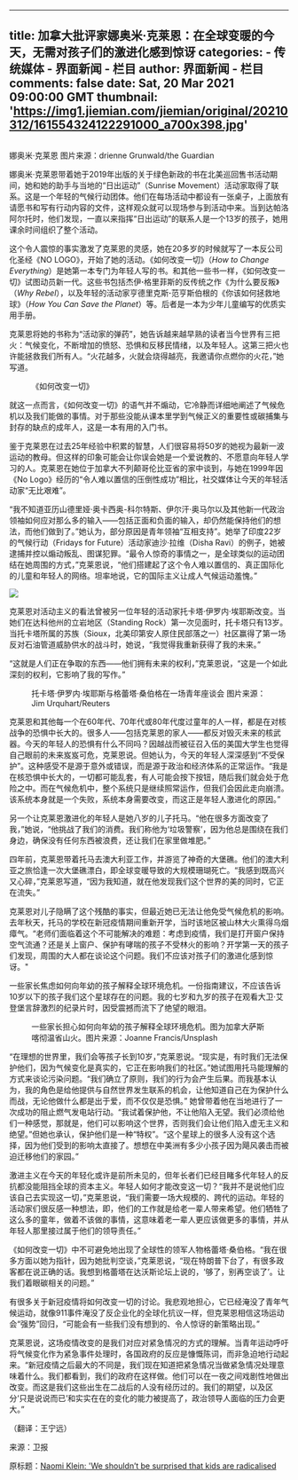 
---
title: 加拿大批评家娜奥米·克莱恩：在全球变暖的今天，无需对孩子们的激进化感到惊讶
categories: 
    - 传统媒体
    - 界面新闻 - 栏目
author: 界面新闻 - 栏目
comments: false
date: Sat, 20 Mar 2021 09:00:00 GMT
thumbnail: 'https://img1.jiemian.com/jiemian/original/20210312/161554324122291000_a700x398.jpg'
---

<div>   
<input type="hidden" value="17" id="genrer"><input type="hidden" value="2" id="origin"><div class="article-img"><img src="https://img1.jiemian.com/jiemian/original/20210312/161554324122291000_a700x398.jpg" alt referrerpolicy="no-referrer"><p><span>娜奥米·克莱恩 图片来源：drienne Grunwald/the Guardian</span></p></div><div class="article-content"><p>娜奥米·克莱恩带着她于2019年出版的关于绿色新政的书在北美巡回售书活动期间，她和她的助手与当地的“日出运动”（Sunrise Movement）活动家取得了联系。这是一个年轻的气候行动团体。他们在每场活动中都设有一张桌子，上面放有请愿书和写有行动内容的文件，这样观众就可以现场参与到活动中来。当到达帕洛阿尔托时，他们发现，一直以来指挥“日出运动”的联系人是一个13岁的孩子，她用课余时间组织了整个活动。</p>

<p>这个令人震惊的事实激发了克莱恩的灵感，她在20多岁的时候就写了一本反公司化圣经《NO LOGO》，开始了她的活动。《如何改变一切》（<em>How to Change Everything</em>）是她第一本专门为年轻人写的书。和其他一些书一样，《如何改变一切》试图动员新一代。这些书包括杰伊<strong>·</strong>格里菲斯的反传统之作《为什么要反叛》（<em>Why Rebel</em>），以及年轻的活动家亨德里克斯<strong>·</strong>范亨斯伯根的《你该如何拯救地球》（<em>How You Can Save the Planet</em>）等。后者是一本为少年儿童编写的优质实用手册。</p>

<p>克莱恩将她的书称为“活动家的弹药”，她告诉越来越早熟的读者当今世界有三把火：气候变化，不断增加的愤怒、恐惧和反移民情绪，以及年轻人。这第三把火也许能拯救我们所有人。“火花越多，火就会烧得越亮，我邀请你点燃你的火花，”她写道。</p>

<figure class="content-img-focus img-focus"><img alt src="https://img3.jiemian.com/101/original/20210315/161579035699014700_a700xH.png" referrerpolicy="no-referrer">
<figcaption>《如何改变一切》</figcaption>
</figure>

<p>就这一点而言，《如何改变一切》的语气并不煽动，它冷静而详细地阐述了气候危机以及我们能做的事情。对于那些没能从课本里学到气候正义的重要性或碳捕集与封存的缺点的成年人，这是一本有用的入门书。</p>

<p>鉴于克莱恩在过去25年经验中积累的智慧，人们很容易将50岁的她视为最新一波运动的教母。但这样的印象可能会让你误会她是一个爱说教的、不愿意向年轻人学习的人。克莱恩在她位于加拿大不列颠哥伦比亚省的家中谈到，与她在1999年因《No Logo》经历的“令人难以置信的压倒性成功”相比，社交媒体让今天的年轻活动家“无比艰难”。</p>

<p>“我不知道亚历山德里娅·奥卡西奥-科尔特斯、伊尔汗·奥马尔以及其他新一代政治领袖如何应对那么多的输入——包括正面和负面的输入，却仍然能保持他们的想法，而他们做到了。”她认为，部分原因是青年领袖“互相支持”。她举了印度22岁的气候行动（Fridays for Future）活动家迪沙·拉维（Disha Ravi）的例子，她被逮捕并控以煽动叛乱、图谋犯罪。“最令人惊奇的事情之一，是全球类似的运动团结在她周围的方式，”克莱恩说，“他们搭建起了这个令人难以置信的、真正国际化的儿童和年轻人的网络。坦率地说，它的国际主义让成人气候运动羞愧。”</p><p class="report-view"><img src="https://img1.jiemian.com/jiemian/original/20210312/161554324122291000.jpg" referrerpolicy="no-referrer"></p>

<p>克莱恩对活动主义的看法曾被另一位年轻的活动家托卡塔·伊罗内·埃耶斯改变。当她们在达科他州的立岩地区（Standing Rock）第一次见面时，托卡塔只有13岁。当托卡塔所属的苏族（Sioux，北美印第安人原住民部落之一）社区赢得了第一场反对石油管道威胁供水的战斗时，她说，“我觉得我重新获得了我的未来。”</p>

<p>“这就是人们正在争取的东西——他们拥有未来的权利，”克莱恩说，“这是一个如此深刻的权利，它影响了我的写作。”</p>

<figure class="content-img-focus img-focus"><img alt src="https://img3.jiemian.com/101/original/20210315/161579064723326000_a700xH.jpg" referrerpolicy="no-referrer">
<figcaption>托卡塔·伊罗内·埃耶斯与格蕾塔·桑伯格在一场青年座谈会 图片来源：Jim Urquhart/Reuters</figcaption>
</figure>

<p>克莱恩和其他每一个在60年代、70年代或80年代度过童年的人一样，都是在对核战争的恐惧中长大的。很多人——包括克莱恩的家人——都反对毁灭未来的核武器。今天的年轻人的恐惧有什么不同吗？因越战而被征召入伍的美国大学生也觉得自己眼前的未来岌岌可危，克莱恩说。但她认为，今天的年轻人深深感到“不受保护”。这种感受不是源于意外或错误，而是源于政治和经济体系的正常运作。“我是在核恐惧中长大的，一切都可能乱套，有人可能会按下按钮，随后我们就会处于危险之中。而在气候危机中，整个系统只是继续照常运作，但我们会因此走向崩溃。该系统本身就是一个失败，系统本身需要改变，而这正是年轻人激进化的原因。”</p>

<p>另一个让克莱恩激进化的年轻人是她八岁的儿子托马。“他在很多方面改变了我，”她说，“他挑战了我们的消费。我们称他为‘垃圾警察’，因为他总是围绕在我们身边，确保没有任何东西被浪费，还让我们在家里做堆肥。”</p>

<p>四年前，克莱恩带着托马去澳大利亚工作，并游览了神奇的大堡礁。他们的澳大利亚之旅恰逢一次大堡礁漂白，即全球变暖导致的大规模珊瑚死亡。“我感到既高兴又心碎，”克莱恩写道，“因为我知道，就在他发现我们这个世界的美的同时，它正在流失。”</p>

<p>克莱恩对儿子隐瞒了这个残酷的事实，但最近她已无法让他免受气候危机的影响。去年秋天，托马的学校在新冠疫情期间重新开学，当时该地区被山林大火熏得乌烟瘴气。“老师们面临着这个不可能解决的难题：考虑到疫情，我们是打开窗户保持空气流通？还是关上窗户、保护有哮喘的孩子不受林火的影响？开学第一天的孩子们发现，周围的大人都在谈论这个问题。我们不应该对孩子们的激进化感到惊讶。"</p>

<p>一些家长焦虑如何向年幼的孩子解释全球环境危机。一份指南建议，不应该告诉10岁以下的孩子我们这个星球存在的问题。我的七岁和九岁的孩子在观看大卫·艾登堡言辞激烈的纪录片时，因受震撼而流下了绝望的眼泪。</p>

<figure class="content-img-focus img-focus"><img alt src="https://img3.jiemian.com/101/original/20210315/161579187570030000_a700xH.jpeg" referrerpolicy="no-referrer">
<figcaption>一些家长担心如何向年幼的孩子解释全球环境危机。图为加拿大萨斯喀彻温省山火。图片来源：Joanne Francis/Unsplash</figcaption>
</figure>

<p>“在理想的世界里，我们会等孩子长到10岁，”克莱恩说。“现实是，有时我们无法保护他们，因为气候变化是真实的，它正在影响我们的社区。”她试图用托马能理解的方式来谈论污染问题。“我们确立了原则，我们的行为会产生后果。而我基本认为，我的角色是给他提供与自然世界发生联系的机会，让他知道自己在为保护什么而战，无论他做什么都是出于爱，而不仅仅是恐惧。” 她曾带着他在当地进行了一次成功的阻止燃气发电站行动。“我试着保护他，不让他陷入无望。我们必须给他们一种感觉，那就是，他们可以影响这个世界，否则我们会让他们陷入虚无主义和绝望。”但她也承认，保护他们是一种“特权”。“这个星球上的很多人没有这个选择，因为他们受到的影响太直接了。想想在中美洲有多少小孩子因为飓风袭击而被迫迁移他们的家园。”</p>

<p>激进主义在今天的年轻化或许是前所未见的，但年<span><span><span><span><span>长者</span></span></span></span></span>们已经目睹多代年轻人的反抗都没能阻挡全球的资本主义。年轻人如何才能改变这一切？“我并不是说他们应该自己去实现这一切，”克莱恩说，“我们需要一场大规模的、跨代的运动。年轻的活动家们很反感一种想法，即，他们的工作就是给老一辈人带来希望。他们牺牲了这么多的童年，做着不该做的事情，这意味着老一辈人更应该做更多的事情，并从年轻人那里接过属于他们的领导责任。”</p>

<p>《如何改变一切》中不可避免地出现了全球性的领军人物格蕾塔·桑伯格。“我在很多方面以她为指针，因为她批判空谈，”克莱恩说，“现在特朗普下台了，有很多政客都在说正确的话。我想到格蕾塔在达沃斯论坛上说的，‘够了，别再空谈了’。让我们着眼碳相关的问题。”</p>

<p>有很多关于新冠疫情将如何改变一切的讨论。我悲观地担心，它已经淹没了青年气候运动，就像911事件淹没了反企业化的全球化抗议一样，但克莱恩相信这场运动会“强势”回归，“可能会有一些我们没有想到的、令人惊讶的新策略出现。”</p>

<p>克莱恩说，这场疫情改变的是我们对应对紧急情况的方式的理解。当青年运动呼吁将气候变化作为紧急事件处理时，各国政府的反应是慷慨陈词，而非急迫地行动起来。“新冠疫情之后最大的不同是，我们现在知道把紧急情况当做紧急情况处理意味着什么。我们都看到，我们的政府在这样做。他们可以在一夜之间戏剧性地做出改变。而这是我们这些出生在二战后的人没有经历过的。我们的期望，以及区分‘只是说说而已’和实实在在的变化的能力被提高了，政治领导人面临的压力会更大。”</p>

<p>（翻译：<span><span><span><span><span>王宁</span></span></span></span></span>远）</p>
<!--------------------- 来源 --------------------><div class="article-source"><p>来源：卫报</p><p>原标题：<a href="https://www.theguardian.com/books/2021/mar/09/naomi-klein-we-shouldnt-be-surprised-that-kids-are-radicalised-how-to-change-everything" target="_blank">Naomi Klein: 'We shouldn’t be surprised that kids are radicalised</a></p></div></div><div id="ad_content"></div>  
</div>
            